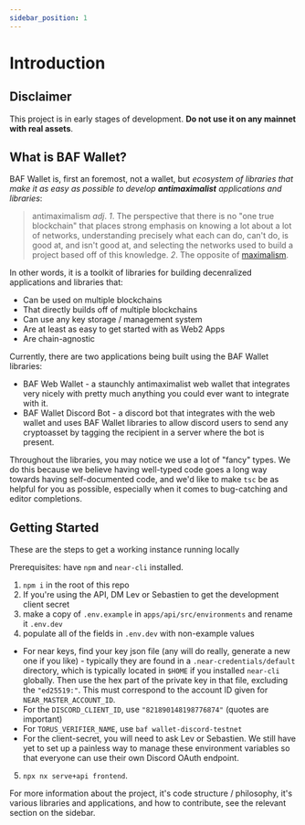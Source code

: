 ```yaml
---
sidebar_position: 1
---
```


# Introduction

## Disclaimer

This project is in early stages of development. **Do not use it on any mainnet with real assets**.

## What is BAF Wallet?

BAF Wallet is, first an foremost, not a wallet, but *ecosystem of libraries that make it as easy as possible to develop **antimaximalist** applications and libraries*:
> antimaximalism *adj*. *1*. The perspective that there is no "one true blockchain" that places strong emphasis on knowing a lot about a lot of networks, understanding precisely what each can do, can't do, is good at, and isn't good at, and selecting the networks used to build a project based off of this knowledge. *2*. The opposite of [maximalism](https://media.consensys.net/why-is-there-maximalism-in-crypto-27967ce9025e).

In other words, it is a toolkit of libraries for building decenralized applications and libraries that:
- Can be used on multiple blockchains
- That directly builds off of multiple blockchains
- Can use any key storage / management system
- Are at least as easy to get started with as Web2 Apps
- Are chain-agnostic

Currently, there are two applications being built using the BAF Wallet libraries:
* BAF Web Wallet - a staunchly antimaximalist web wallet that integrates very nicely with pretty much anything you could ever want to integrate with it.
* BAF Wallet Discord Bot - a discord bot that integrates with the web wallet and uses BAF Wallet libraries to allow discord users to send any cryptoasset by tagging the recipient in a server where the bot is present.

Throughout the libraries, you may notice we use a lot of "fancy" types. We do this because we believe having well-typed code goes a long way towards having self-documented code, and we'd like to make `tsc` be as helpful for you as possible, especially when it comes to bug-catching and editor completions.

## Getting Started

These are the steps to get a working instance running locally

Prerequisites: have `npm` and `near-cli` installed.

1. `npm i` in the root of this repo
2. If you're using the API, DM Lev or Sebastien to get the development client secret
3. make a copy of `.env.example` in `apps/api/src/environments` and rename it `.env.dev`
4. populate all of the fields in `.env.dev` with non-example values

- For near keys, find your key json file (any will do really, generate a new one if you like) - typically they are found in a `.near-credentials/default` directory, which is typically located in `$HOME` if you installed `near-cli` globally. Then use the hex part of the private key in that file, excluding the `"ed25519:"`. This must correspond to the account ID given for `NEAR_MASTER_ACCOUNT_ID`.
- For the `DISCORD_CLIENT_ID`, use `"821890148198776874"` (quotes are important)
- For `TORUS_VERIFIER_NAME`, use `baf wallet-discord-testnet`
- For the client-secret, you will need to ask Lev or Sebastien. We still have yet to set up a painless way to manage these environment variables so that everyone can use their own Discord OAuth endpoint.

5. `npx nx serve+api frontend`.

For more information about the project, it's code structure / philosophy, it's various libraries and applications, and how to contribute, see the relevant section on the sidebar.
